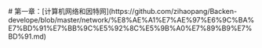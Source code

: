 
<br/>
# 第一章：[计算机网络和因特网](https://github.com/zihaopang/Backen-develope/blob/master/network/%E8%AE%A1%E7%AE%97%E6%9C%BA%E7%BD%91%E7%BB%9C%E5%92%8C%E5%9B%A0%E7%89%B9%E7%BD%91.md)